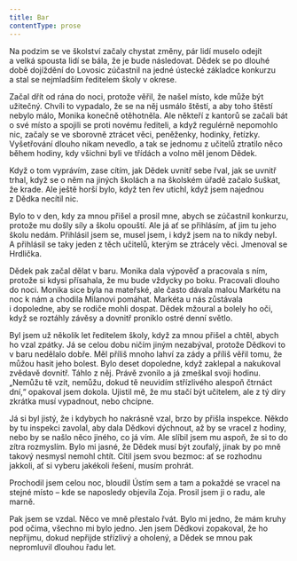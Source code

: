 ```yaml
---
title: Bar
contentType: prose
---
```


  

Na podzim se ve školství začaly chystat změny, pár lidí muselo odejít a velká spousta lidí se bála, že je bude následovat. Dědek se po dlouhé době dojíždění do Lovosic zúčastnil na jedné ústecké základce konkurzu a stal se nejmladším ředitelem školy v okrese.

Začal dřít od rána do noci, protože věřil, že našel místo, kde může být užitečný. Chvíli to vypadalo, že se na něj usmálo štěstí, a aby toho štěstí nebylo málo, Monika konečně otěhotněla. Ale někteří z kantorů se začali bát o své místo a spojili se proti novému řediteli, a když regulérně nepomohlo nic, začaly se ve sborovně ztrácet věci, peněženky, hodinky, řetízky. Vyšetřování dlouho nikam nevedlo, a tak se jednomu z učitelů ztratilo něco během hodiny, kdy všichni byli ve třídách a volno měl jenom Dědek.

Když o tom vyprávím, zase cítím, jak Dědek uvnitř sebe řval, jak se uvnitř trhal, když se o něm na jiných školách a na školském úřadě začalo šuškat, že krade. Ale ještě horší bylo, když ten řev utichl, když jsem najednou z Dědka necítil nic.

Bylo to v den, kdy za mnou přišel a prosil mne, abych se zúčastnil konkurzu, protože mu došly síly a školu opouští. Ale já ať se přihlásím, ať jim tu jeho školu nedám. Přihlásil jsem se, musel jsem, i když jsem na to nikdy nebyl. A přihlásil se taky jeden z těch učitelů, kterým se ztrácely věci. Jmenoval se Hrdlička.

Dědek pak začal dělat v baru. Monika dala výpověď a pracovala s ním, protože si kdysi přísahala, že mu bude vždycky po boku. Pracovali dlouho do noci. Monika sice byla na mateřské, ale často dávala malou Markétu na noc k nám a chodila Milanovi pomáhat. Markéta u nás zůstávala i dopoledne, aby se rodiče mohli dospat. Dědek mžoural a bolely ho oči, když se roztáhly závěsy a dovnitř proniklo ostré denní světlo.

Byl jsem už několik let ředitelem školy, když za mnou přišel a chtěl, abych ho vzal zpátky. Já se celou dobu ničím jiným nezabýval, protože Dědkovi to v baru nedělalo dobře. Měl příliš mnoho lahví za zády a příliš věřil tomu, že můžou hasit jeho bolest. Bylo deset dopoledne, když zaklepal a nakukoval zvědavě dovnitř. Táhlo z něj. Právě zvonilo a já zmeškal svoji hodinu. „Nemůžu tě vzít, nemůžu, dokud tě neuvidím střízlivého alespoň čtrnáct dní,“ opakoval jsem dokola. Ujistil mě, že mu stačí být učitelem, ale z tý díry zkrátka musí vypadnout, nebo chcípne.

Já si byl jistý, že i kdybych ho nakrásně vzal, brzo by přišla inspekce. Někdo by tu inspekci zavolal, aby dala Dědkovi dýchnout, až by se vracel z hodiny, nebo by se našlo něco jiného, co já vím. Ale slíbil jsem mu aspoň, že si to do zítra rozmyslím. Bylo mi jasné, že Dědek musí být zoufalý, jinak by po mně takový nesmysl nemohl chtít. Cítil jsem svou bezmoc: ať se rozhodnu jakkoli, ať si vyberu jakékoli řešení, musím prohrát.

Prochodil jsem celou noc, bloudil Ústím sem a tam a pokaždé se vracel na stejné místo – kde se naposledy objevila Zoja. Prosil jsem ji o radu, ale marně.

Pak jsem se vzdal. Něco ve mně přestalo řvát. Bylo mi jedno, že mám kruhy pod očima, všechno mi bylo jedno. Jen jsem Dědkovi zopakoval, že ho nepřijmu, dokud nepřijde střízlivý a oholený, a Dědek se mnou pak nepromluvil dlouhou řadu let.

